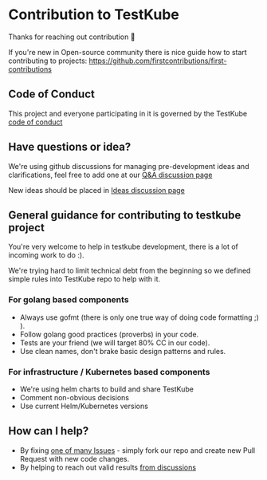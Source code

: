 # Contribution to TestKube 

Thanks for reaching out contribution 🎉

If you're new in Open-source community there is nice guide how to start contributing to projects: 
https://github.com/firstcontributions/first-contributions

## Code of Conduct

This project and everyone participating in it is governed by the TestKube [code of conduct](CODE_OF_CONDUCT.md)

## Have questions or idea? 

We're using github discussions for managing pre-development ideas and clarifications, feel free to add one at our [Q&A discussion page](https://github.com/kubeshop/testkube/discussions/categories/q-a)

New ideas should be placed in [Ideas discussion page](https://github.com/kubeshop/testkube/discussions/categories/ideas)



## General guidance for contributing to testkube project

You're very welcome to help in testkube development, there is a lot of incoming work to do :). 

We're trying hard to limit technical debt from the beginning so we defined simple rules into TestKube repo to help with it.

### For golang based components

- Always use gofmt (there is only one true way of doing code formatting ;) ).
- Follow golang good practices (proverbs) in your code.
- Tests are your friend (we will target 80% CC in our code).
- Use clean names, don't brake basic design patterns and rules.

### For infrastructure / Kubernetes based components

- We're using helm charts to build and share TestKube
- Comment non-obvious decisions
- Use current Helm/Kubernetes versions


## How can I help?

- By fixing [one of many Issues](https://github.com/kubeshop/testkube/issues) - simply fork our repo and create new Pull Request with new code changes. 
- By helping to reach out valid results [from discussions](https://github.com/kubeshop/testkube/discussions)

